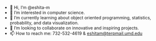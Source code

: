 - 👋 Hi, I’m @eshita-m
- 👀 I’m interested in computer science.
- 🌱 I’m currently learning about object oriented programming, statistics, probability, and data visualization.
- 💞️ I’m looking to collaborate on innovative and inspiring projects.
- 📫 How to reach me: 
       732-532-4619 & eshitam@terpmail.umd.edu

<!---
eshita-m/eshita-m is a ✨ special ✨ repository because its `README.md` (this file) appears on your GitHub profile.
You can click the Preview link to take a look at your changes.
--->
